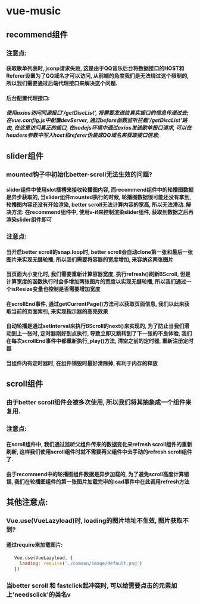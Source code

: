 # vue-music

## recommend组件

### 注意点:

#### 获取歌单列表时, jsonp请求失败, 这是由于QQ音乐后台将数据接口的HOST和Referer设置为了QQ域名才可以访问, 从前端的角度我们是无法绕过这个限制的, 所以我们需要通过后端代理接口来解决这个问题.
#### 后台配置代理接口:

##### 使用axios访问同源接口'/getDiscList', 将需要发送给真实接口的信息传递过去; 在vue.config.js中配置devServer, 通过before函数监听拦截'/getDiscList'路由, 在这里访问真正的接口, 在nodejs环境中通过axios发送歌单接口请求, 可以在headers参数中写入host和referer伪装成QQ域名来获取接口信息;


## slider组件

### mounted钩子中初始化better-scroll无法生效的问题?

#### slider组件中使用slot插槽来接收轮播图内容, 而recommend组件中的轮播图数据是异步获取的, 当slider组件mounted执行的时候, 轮播图数据很可能还没有拿到, 轮播图内容还没有开始渲染, better scroll无法计算内容的宽高, 所以无法滑动.   解决方法: 在recommend组件中, 使用v-if来控制渲染slider组件, 获取到数据之后再渲染slider组件即可

### 注意点:

#### 当开启better scroll的snap.loop时, better scroll会自动clone第一张和最后一张图片来实现无缝轮播, 所以我们需要将容器的宽度增加, 来容纳这两张图片

#### 当页面大小变化时, 我们需要重新计算容器宽度, 执行refresh()刷新BScroll, 但是计算宽度的函数执行时会多增加两张图片的宽度以实现无缝轮播, 所以我们通过一个isResize变量也控制是否需要增加宽度

#### 在scrollEnd事件, 通过getCurrentPage()方法可以获取页面信息, 我们以此来获取当前的页面索引, 来实现指示器的高亮效果

#### 自动轮播是通过setInterval来执行BScroll的next()来实现的, 为了防止当我们滑动到上一张时, 定时器刚好到点执行, 导致立即又跳转到了下一张的不良体验, 我们在每次scrollEnd事件中都重新执行_play()方法, 清空之前的定时器, 重新注册定时器

#### 当组件内有定时器时, 在组件销毁时最好清除掉, 有利于内存的释放

## scroll组件

### 由于better scroll组件会被多次使用, 所以我们将其抽象成一个组件来复用.

### 注意点:

#### 在scroll组件中, 我们通过监听父组件传来的数据变化来refresh scroll组件的重新刷新, 这样我们使用scroll组件时就不需要再父组件中去手动的refresh scroll组件了.

#### 由于recommend中的轮播图组件数据是异步加载的, 为了避免scroll高度计算错误, 我们在轮播图组件的第一张图片加载完毕的load事件中在此调用refresh方法

## 其他注意点:

### Vue.use(VueLazyload)时, loading的图片地址不生效, 图片获取不到?

#### 通过require来加载图片:
```javascript
   Vue.use(VueLazyload, {
     loading: require('./common/image/default.png')
   })
```

### 当better scroll 和 fastclick起冲突时, 可以给需要点击的元素加上'needsclick'的类名v
